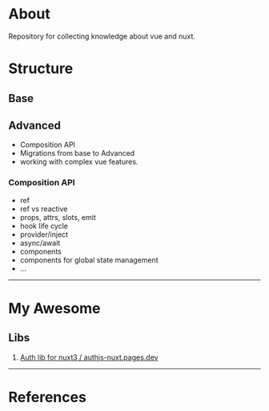 # About

Repository for collecting knowledge about vue and nuxt.

# Structure
## Base

## Advanced

- Composition API
- Migrations from base to Advanced
- working with complex vue features.

### Composition API

- ref
- ref vs reactive
- props, attrs, slots, emit
- hook life cycle
- provider/inject
- async/await
- components
- components for global state management
- ...


---
# My Awesome
## Libs
1. [Auth lib for nuxt3 / authjs-nuxt.pages.dev](https://authjs-nuxt.pages.dev/)

---
# References
